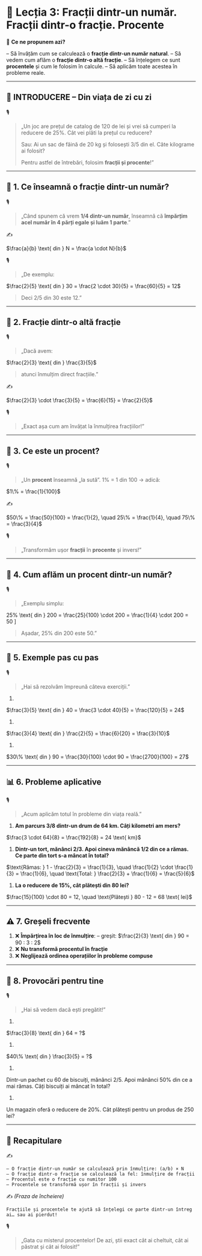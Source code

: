 # 📘 Lecția 3: Fracții dintr-un număr. Fracții dintr-o fracție. Procente

🎯 **Ce ne propunem azi?**

 – Să învățăm cum se calculează o **fracție dintr-un număr natural**.
 – Să vedem cum aflăm o **fracție dintr-o altă fracție**.
 – Să înțelegem ce sunt **procentele** și cum le folosim în calcule.
 – Să aplicăm toate acestea în probleme reale.

------

## 🔔 INTRODUCERE – Din viața de zi cu zi

🎙️

> „Un joc are prețul de catalog de 120 de lei și vrei să cumperi la reducere de 25%.
>  Cât vei plăti la prețul cu reducere?
>
> Sau: Ai un sac de făină de 20 kg și folosești 3/5 din el. Câte kilograme ai folosit?
>
> Pentru astfel de întrebări, folosim **fracții și procente**!”

------

## 🔹 1. Ce înseamnă o fracție dintr-un număr?

🎙️

> „Când spunem că vrem **1/4 dintr-un număr**, înseamnă că **împărțim acel număr în 4 părți egale și luăm 1 parte**.”

✍️

$\frac{a}{b} \text{ din } N = \frac{a \cdot N}{b}$

🎙️

> „De exemplu:

$\frac{2}{5} \text{ din } 30 = \frac{2 \cdot 30}{5} = \frac{60}{5} = 12$

> Deci 2/5 din 30 este 12.”

------

## 🔹 2. Fracție dintr-o altă fracție

🎙️

> „Dacă avem:

$\frac{2}{3} \text{ din } \frac{3}{5}$

> atunci înmulțim direct fracțiile.”

✍️

$\frac{2}{3} \cdot \frac{3}{5} = \frac{6}{15} = \frac{2}{5}$

🎙️

> „Exact așa cum am învățat la înmulțirea fracțiilor!”

------

## 🔹 3. Ce este un procent?

🎙️

> „Un **procent** înseamnă „la sută”.
>  1% = 1 din 100 → adică:

$1\% = \frac{1}{100}$

✍️

$50\% = \frac{50}{100} = \frac{1}{2}, \quad 25\% = \frac{1}{4}, \quad 75\% = \frac{3}{4}$

🎙️

> „Transformăm ușor **fracții** în **procente** și invers!”

------

## 🔹 4. Cum aflăm un procent dintr-un număr?

🎙️

> „Exemplu simplu:

25% \text{ din } 200 = \frac{25}{100} \cdot 200 = \frac{1}{4} \cdot 200 = 50
 ]

> Așadar, 25% din 200 este 50.”

------

## 🔹 5. Exemple pas cu pas

🎙️

> „Hai să rezolvăm împreună câteva exerciții.”

1. 

$\frac{3}{5} \text{ din } 40 = \frac{3 \cdot 40}{5} = \frac{120}{5} = 24$

1. 

$\frac{3}{4} \text{ din } \frac{2}{5} = \frac{6}{20} = \frac{3}{10}$

1. 

$30\% \text{ din } 90 = \frac{30}{100} \cdot 90 = \frac{2700}{100} = 27$

------

## 📊 6. Probleme aplicative

🎙️

> „Acum aplicăm totul în probleme din viața reală.”

1. **Am parcurs 3/8 dintr-un drum de 64 km. Câți kilometri am mers?**

$\frac{3 \cdot 64}{8} = \frac{192}{8} = 24 \text{ km}$

1. **Dintr-un tort, mănânci 2/3. Apoi cineva mănâncă 1/2 din ce a rămas. Ce parte din tort s-a mâncat în total?**

$\text{Rămas: } 1 - \frac{2}{3} = \frac{1}{3}, \quad \frac{1}{2} \cdot \frac{1}{3} = \frac{1}{6}, \quad \text{Total: } \frac{2}{3} + \frac{1}{6} = \frac{5}{6}$

1. **La o reducere de 15%, cât plătești din 80 lei?**

$\frac{15}{100} \cdot 80 = 12, \quad \text{Plătești } 80 - 12 = 68 \text{ lei}$

------

## ⚠️ 7. Greșeli frecvente

1. ❌ **Împărțirea în loc de înmulțire**:
    – greșit: $\frac{2}{3} \text{ din } 90 = 90 : 3 : 2$
2. ❌ **Nu transformă procentul în fracție**
3. ❌ **Neglijează ordinea operațiilor în probleme compuse**

------

## 🧩 8. Provocări pentru tine

🎙️

> „Hai să vedem dacă ești pregătit!”

1. 

$\frac{3}{8} \text{ din } 64 = ?$

1. 

$40\% \text{ din } \frac{3}{5} = ?$

1. 

Dintr-un pachet cu 60 de biscuiți, mănânci 2/5. Apoi mănânci 50% din ce a mai rămas. Câți biscuiți ai mâncat în total?

1. 

Un magazin oferă o reducere de 20%. Cât plătești pentru un produs de 250 lei?

------

## 🔁 Recapitulare

✍️

```
– O fracție dintr-un număr se calculează prin înmulțire: (a/b) × N  
– O fracție dintr-o fracție se calculează la fel: înmulțire de fracții  
– Procentul este o fracție cu numitor 100  
– Procentele se transformă ușor în fracții și invers
```

✍️ *(Fraza de încheiere)*

```
Fracțiile și procentele te ajută să înțelegi ce parte dintr-un întreg ai… sau ai pierdut!
```

🎙️

> „Gata cu misterul procentelor! De azi, știi exact cât ai cheltuit, cât ai păstrat și cât ai folosit!”

